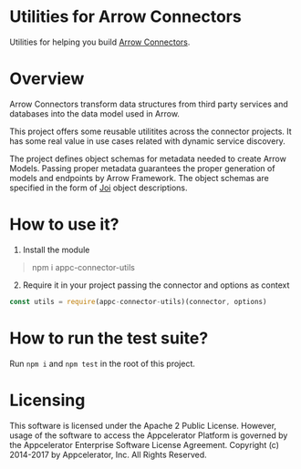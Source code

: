# Utilities for Arrow Connectors

Utilities for helping you build [Arrow Connectors](http://docs.appcelerator.com/platform/latest/#!/guide/Arrow_Connectors).

# Overview

Arrow Connectors transform data structures from third party services and databases into the data model used in Arrow.

This project offers some reusable utilitites across the connector projects. It has some real value in use cases related with dynamic service discovery.

The project defines object schemas for metadata needed to create Arrow Models. Passing proper metadata guarantees the proper generation of models and endpoints by Arrow Framework. The object schemas are specified in the form of [Joi](https://github.com/hapijs/joi) object descriptions.

# How to use it?

1. Install the module

> npm i appc-connector-utils

2. Require it in your project passing the connector and options as context

```javascript
const utils = require(appc-connector-utils)(connector, options)
```

# How to run the test suite?

Run `npm i` and `npm test` in the root of this project.

# Licensing

This software is licensed under the Apache 2 Public License. However, usage of the software to access the Appcelerator Platform is governed by the Appcelerator Enterprise Software License Agreement. Copyright (c) 2014-2017 by Appcelerator, Inc. All Rights Reserved.